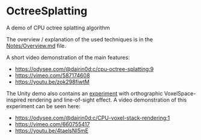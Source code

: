 # OctreeSplatting
A demo of CPU octree splatting algorithm

The overview / explanation of the used techniques is in the [Notes/Overview.md](Notes/Overview.md) file.

A short video demonstration of the main features:

* https://odysee.com/@dairin0d:c/cpu-octree-splatting:9
* https://vimeo.com/587174608
* https://youtu.be/zok298fiwtM

The Unity demo also contains an [experiment](OctreeSplatting/Unity/OctreeSplatting/Assets/VoxelStackRendering.Demo) with orthographic VoxelSpace-inspired rendering and line-of-sight effect. A video demonstration of this experiment can be seen here:

* https://odysee.com/@dairin0d:c/CPU-voxel-stack-rendering:1
* https://vimeo.com/660755417
* https://youtu.be/4taelsNI5mE

